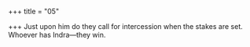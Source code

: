 +++
title = "05"

+++
Just upon him do they call for intercession when the stakes are set. Whoever has Indra—they win.
